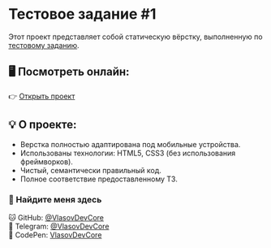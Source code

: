 # Тестовое задание #1

Этот проект представляет собой статическую вёрстку, выполненную по [тестовому заданию](https://docs.google.com/document/d/1n8r5GaawBn58tXgcXLOky5RRvwlBFf0B/edit?tab=t.0).

## 🖥 Посмотреть онлайн:
👉 [Открыть проект](https://vlasovdevcore.github.io/tz-project-1/)

## 💡 О проекте:
- Верстка полностью адаптирована под мобильные устройства.
- Использованы технологии: HTML5, CSS3 (без использования фреймворков).  
- Чистый, семантически правильный код.
- Полное соответствие предоставленному ТЗ.

### 🤝 Найдите меня здесь

🐱 GitHub: [@VlasovDevCore](https://github.com/VlasovDevCore)  
💬 Telegram: [@VlasovDevCore](https://t.me/vlasov_working)  
🎨 CodePen: [VlasovDevCore](https://codepen.io/VlasovDevCore)

